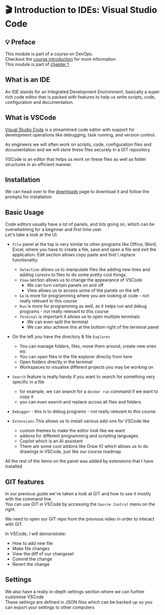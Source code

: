 # 🎬 Introduction to IDEs: Visual Studio Code

## 💡 Preface

This module is part of a course on DevOps. </br>
Checkout the [course introduction](../../../../README.md) for more information </br>
This module is part of [chapter 1](../../../../chapters/chapter-1-source-control-git/README.md)

## What is an IDE

An IDE stands for an Integrated Development Environment, basically a super rich code editor that is packed with features to help us write scripts, code, configuration and documentation. </br>

## What is VSCode

[Visual Studio Code](https://code.visualstudio.com/) is a streamlined code editor with support for development operations like debugging, task running, and version control. <br>

As engineers we will often work on scripts, code, configuration files and documentation and we will store these files securely in a GIT repository. </br>

VSCode is an editor that helps us work on these files as well as folder structures in an efficient manner. </br>

## Installation

We can head over to the [downloads](https://code.visualstudio.com/download) page to download it and follow the prompts for installation

## Basic Usage

Code editors usually have a lot of panels, and lots going on, which can be overwhelming for a beginner and first time user. </br>
Let's take a look at the UI. </br>

* `File` panel at the top is very similar to other programs like Office, Word, Excel, where you have to create a file, save and open a file and exit the application. Edit section allows copy paste and find \ replace functionality
  * `Selection` allows us to manipulate files like adding new lines and adding cursors to files to do some pretty cool things.
  * `View` section allows us to change the appearance of VSCode
    * We can turn certain panels on and off
    * View allows us to access some of the panels on the left 
  * `Go` is more for programming where you are looking at code - not really relevant to this course
  * `Run` is more for programming as well, as it helps run and debug programs - not really relevant to this course
  * `Terminal` is important it allows us to open multiple terminals
    - We can even split the terminal
    - We can also achieve this at the bottom right of the terminal panel

* On the left you have the directory & file `Explorer`
  * You can manage folders, files, move them around, create new ones etc
  * You can open files in the file explorer directly from here
  * Open folders directly in the terminal
  * Workspaces to visualise different projects you may be working on

* `Search` feature is really handy if you want to search for something very specific in a file
  - for example, we can search for a `docker run` command if we want to copy it
  - you can even search and replace across all files and folders

* `Debugger` - this is to debug programs - not really relevant to this course
* `Extensions` This allows us to install various add-ons for VSCode like
  - custom themes to make the editor look like we want
  - addons for different programming and scripting languages 
  - Copilot which is an AI assistant
  - There are some cool addons like Draw IO which allows us to do drawings in VSCode, just like our course roadmap

All the rest of the items on the panel was added by extensions that I have installed

## GIT features

In our previous guide we've taken a look at GIT and how to use it mostly with the command line. </br>
You can use GIT in VSCode by accessing the `Source Control` menu on the right. </br>

We need to open our GIT repo from the previous video in order to interact with GIT. </br>

In VSCode, I will demonstrate:
* How to add new file
* Make file changes
* View the diff of our changeset
* Commit the change
* Revert the change

## Settings

We also have a really in-depth settings section where we can further customise VSCode </br>
These settings are defined in JSON files which can be backed up so you can export your settings to other computers </br>


